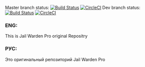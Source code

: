 Master branch status:
[![Build Status](https://travis-ci.org/TiBarification/Jail-Warden-Pro.svg?branch=master)](https://travis-ci.org/TiBarification/Jail-Warden-Pro)
[![CircleCI](https://circleci.com/gh/TiBarification/Jail-Warden-Pro/tree/master.svg?style=svg)](https://circleci.com/gh/TiBarification/Jail-Warden-Pro/tree/master)
Dev branch status:
[![Build Status](https://travis-ci.org/TiBarification/Jail-Warden-Pro.svg?branch=dev)](https://travis-ci.org/TiBarification/Jail-Warden-Pro)
[![CircleCI](https://circleci.com/gh/TiBarification/Jail-Warden-Pro/tree/dev.svg?style=svg)](https://circleci.com/gh/TiBarification/Jail-Warden-Pro/tree/dev)
### ENG: ###
This is Jail Warden Pro original Repositry
### РУС: ###
Это оригинальный репозиторий Jail Warden Pro